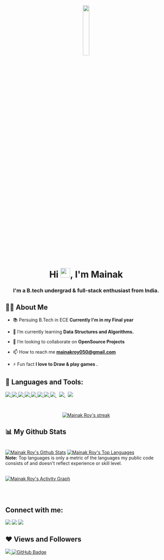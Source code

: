 <div align="center">
<a href="#"><img width="20%" height="auto"  src="https://blush.design/api/download?shareUri=WsjLf9BmSiEKo8m6&w=800&h=800&fm=png" height="175px"/></a>
</div>
<h1 align="center">Hi <img src="https://raw.githubusercontent.com/MartinHeinz/MartinHeinz/master/wave.gif" width="30px">, I'm Mainak</h1>
<h3 align="center">I'm a B.tech undergrad & full-stack enthusiast from India.</h3>


## 🙋‍♂️ About Me


- 📚 Persuing B.Tech in ECE **Currently I'm in my Final year**

- 🌱 I’m currently learning **Data Structures and Algorithms.**

- 👯 I’m looking to collaborate on **OpenSource Projects**

- 📫 How to reach me **mainakroy050@gmail.com**

- ⚡ Fun fact **I love to Draw & play games .**

## 🚀 Languages and Tools:

<p align="left"> 
    <a href="https://www.java.com" target="_blank"> <img src="https://img.icons8.com/color/48/000000/java-coffee-cup-logo.png"/> </a>
    <a href="https://reactjs.org/" target="_blank"> <img src="https://img.icons8.com/color/48/000000/react-native.png"/> </a>
    <a href="https://developer.mozilla.org/en-US/docs/Web/JavaScript" target="_blank"> <img src="https://img.icons8.com/color/48/000000/javascript.png"/> </a> 
    <a href="https://www.w3.org/html/" target="_blank"> <img src="https://img.icons8.com/color/48/000000/html-5.png"/> </a> 
    <a href="https://www.w3schools.com/css/" target="_blank"> <img src="https://img.icons8.com/color/48/000000/css3.png"/> </a> 
    <a href="https://getbootstrap.com" target="_blank"> <img src="https://img.icons8.com/color/48/000000/bootstrap.png"/> </a> 
    <a href="https://www.python.org" target="_blank"> <img src="https://img.icons8.com/color/48/000000/python.png"/> </a> 
    <a style="padding-right:8px;" href="https://nodejs.org" target="_blank"> <img src="https://img.icons8.com/color/48/000000/nodejs.png"/> </a> 
    <a style="padding-right:8px;" href="https://www.mysql.com/" target="_blank"> <img src="https://img.icons8.com/fluent/50/000000/mysql-logo.png"/> </a>
    <a href="https://git-scm.com/" target="_blank"> <img src="https://img.icons8.com/color/48/000000/git.png"/> </a> 
  
   
   
</p>

<!-- [![React Badge](https://img.shields.io/badge/-React-61DBFB?style=for-the-badge&labelColor=black&logo=react&logoColor=61DBFB)](#)  [![Javascript Badge](https://img.shields.io/badge/-Javascript-F0DB4F?style=for-the-badge&labelColor=black&logo=javascript&logoColor=F0DB4F)](#) [![Typescript Badge](https://img.shields.io/badge/-Typescript-007acc?style=for-the-badge&labelColor=black&logo=typescript&logoColor=007acc)](#) [![Nodejs Badge](https://img.shields.io/badge/-Nodejs-3C873A?style=for-the-badge&labelColor=black&logo=node.js&logoColor=3C873A)](#) [![GraphQL Badge](https://img.shields.io/badge/-GraphQl-e535ab?style=for-the-badge&labelColor=black&logo=node.js&logoColor=e535ab)](#) -->
<br/>

<p align="center">
    <a href="https://github.com/Mainakroy050/github-readme-streak-stats">
        <img title="🔥 Get streak stats for your profile at git.io/streak-stats" alt="Mainak Roy's streak" src="https://github-readme-streak-stats.herokuapp.com/?user=Mainakroy050&theme=black-ice&hide_border=true&stroke=0000&background=060A0CD0"/>
    </a>
</p>

## 📊 My Github Stats

  <br/>
    <a href="https://github.com/Mainakroy050/github-readme-stats"><img alt="Mainak Roy's Github Stats" src="https://github-readme-stats.vercel.app/api?username=Mainakroy050&show_icons=true&count_private=true&theme=react&hide_border=true&bg_color=0D1117" /></a>
  <a href="https://github.com/Mainakroy050/github-readme-stats"><img alt="Mainak Roy's Top Languages" src="https://github-readme-stats.vercel.app/api/top-langs/?username=Mainakroy050&langs_count=8&count_private=true&layout=compact&theme=react&hide_border=true&bg_color=0D1117" /></a>
  <br/>
  <b>Note:</b> Top languages is only a metric of the languages my public code consists of and doesn't reflect experience or skill level.
<br/>
<br/>

<a href="https://github.com/Mainakroy050/github-readme-activity-graph"><img alt="Mainak Roy's Activity Graph" src="https://activity-graph.herokuapp.com/graph?username=Mainakroy050&bg_color=0D1117&color=5BCDEC&line=5BCDEC&point=FFFFFF&hide_border=true" /></a>

<br/>
<br/>

## Connect with me:
<p align="left">

<a href = "https://www.linkedin.com/in/mainak-roy-2b62b11a3/"><img src="https://img.icons8.com/fluent/48/000000/linkedin.png"/></a>
<a href = "https://twitter.com/i_m_mainakroy_"><img src="https://img.icons8.com/fluent/48/000000/twitter.png"/></a>
<a href = "https://www.instagram.com/mainakroy050/"><img src="https://img.icons8.com/fluent/48/000000/instagram-new.png"/></a>


</p>

## ❤ Views and Followers
<a href="https://github.com/Mainakroy050/github-profile-views-counter">
    <img src="https://komarev.com/ghpvc/?username=Mainakroy050">
</a>
<a href="https://github.com/Mainakroy050?tab=followers"><img src="https://img.shields.io/github/followers/Mainakroy050?label=Followers&style=social" alt="GitHub Badge"></a>

